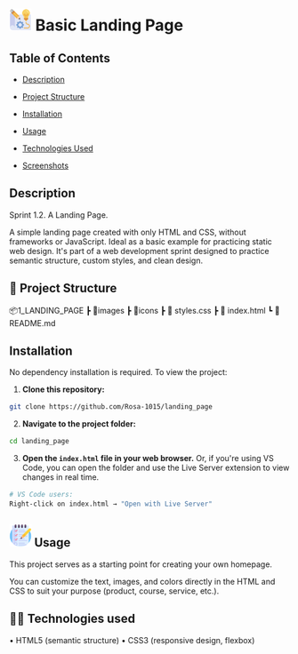 # <img src="images/icons/title.png" width="40" height="40"> Basic Landing Page

## Table of Contents

- [Description](#description)
  
- [Project Structure](#project-structure)
  
- [Installation](#installation)
  
- [Usage](#use)
  
- [Technologies Used](#technologies-used)
  
- [Screenshots](#screenshots)

## Description

Sprint 1.2. A Landing Page.

A simple landing page created with only HTML and CSS, without frameworks or JavaScript. Ideal as a basic example for practicing static web design. It's part of a web development sprint designed to practice semantic structure, custom styles, and clean design.

## 📁 Project Structure

📦️1_LANDING_PAGE
┣ 📂images
  ┣ 📂icons
┣ 📄 styles.css
┣ 📄 index.html
┗ 📄 README.md

## Installation

No dependency installation is required. To view the project:

1. **Clone this repository:**

```bash
git clone https://github.com/Rosa-1015/landing_page
```

2. **Navigate to the project folder:**

```bash
cd landing_page
```

3. **Open the `index.html` file in your web browser.**
Or, if you're using VS Code, you can open the folder and use the Live Server extension to view changes in real time.

```bash
# VS Code users:
Right-click on index.html → "Open with Live Server"
```

## <img src="images/icons/list.png" width="40" height="40"> Usage

This project serves as a starting point for creating your own homepage.

You can customize the text, images, and colors directly in the HTML and CSS to suit your purpose (product, course, service, etc.).

## 🧑‍💻 Technologies used

• HTML5 (semantic structure)
• CSS3 (responsive design, flexbox)

